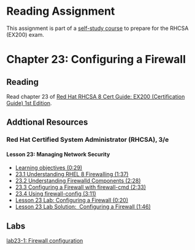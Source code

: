 # Reading Assignment
This assignment is part of a [self-study course](../README.md) to prepare for the RHCSA (EX200) exam.
# Chapter 23: Configuring a Firewall

## Reading
Read chapter 23 of [Red Hat RHCSA 8 Cert Guide: EX200 (Certification Guide) 1st Edition](https://www.amazon.com/Red-RHCSA-Cert-Guide-Certification-dp-0135938139/dp/0135938139).
## Addtional Resources

### Red Hat Certified System Administrator (RHCSA), 3/e

#### Lesson 23: Managing Network Security
- [Learning objectives (0:29)](https://learning.oreilly.com/videos/red-hat-certified/9780135656495/9780135656495-RCSA_04_23_00)
- [23.1 Understanding RHEL 8 Firewalling (1:37)](https://learning.oreilly.com/videos/red-hat-certified/9780135656495/9780135656495-RCSA_04_23_01)
- [23.2 Understanding Firewalld Components (2:28)](https://learning.oreilly.com/videos/red-hat-certified/9780135656495/9780135656495-RCSA_04_23_02)
- [23.3 Configuring a Firewall with firewall-cmd (2:33)](https://learning.oreilly.com/videos/red-hat-certified/9780135656495/9780135656495-RCSA_04_23_03)
- [23.4 Using firewall-config (3:11)](https://learning.oreilly.com/videos/red-hat-certified/9780135656495/9780135656495-RCSA_04_23_04)
- [Lesson 23 Lab: Configuring a Firewall (0:20)](https://learning.oreilly.com/videos/red-hat-certified/9780135656495/9780135656495-RCSA_04_23_05)
- [Lesson 23 Lab Solution:  Configuring a Firewall (1:46)](https://learning.oreilly.com/videos/red-hat-certified/9780135656495/9780135656495-RCSA_04_23_06)

## Labs
[lab23-1: Firewall configuration](lab23-1.md)</br>
